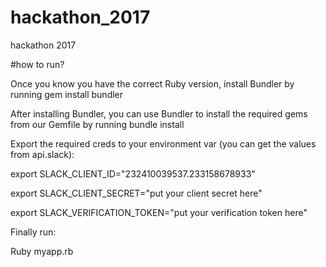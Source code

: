 # hackathon_2017
hackathon 2017

#how to run?


Once you know you have the correct Ruby version, install Bundler by running gem install bundler

After installing Bundler, you can use Bundler to install the required gems from our Gemfile by running bundle install

Export the required creds to your environment var (you can get the values from api.slack):

export SLACK_CLIENT_ID="232410039537.233158678933"

export SLACK_CLIENT_SECRET="put your client secret here"

export SLACK_VERIFICATION_TOKEN="put your verification token here"

Finally run:

Ruby myapp.rb

